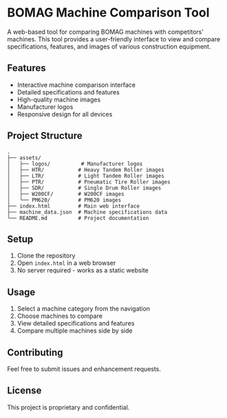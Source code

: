 # BOMAG Machine Comparison Tool

A web-based tool for comparing BOMAG machines with competitors' machines. This tool provides a user-friendly interface to view and compare specifications, features, and images of various construction equipment.

## Features

- Interactive machine comparison interface
- Detailed specifications and features
- High-quality machine images
- Manufacturer logos
- Responsive design for all devices

## Project Structure

```
.
├── assets/
│   ├── logos/          # Manufacturer logos
│   ├── HTR/           # Heavy Tandem Roller images
│   ├── LTR/           # Light Tandem Roller images
│   ├── PTR/           # Pneumatic Tire Roller images
│   ├── SDR/           # Single Drum Roller images
│   ├── W200CF/        # W200CF images
│   └── PM620/         # PM620 images
├── index.html         # Main web interface
├── machine_data.json  # Machine specifications data
└── README.md          # Project documentation
```

## Setup

1. Clone the repository
2. Open `index.html` in a web browser
3. No server required - works as a static website

## Usage

1. Select a machine category from the navigation
2. Choose machines to compare
3. View detailed specifications and features
4. Compare multiple machines side by side

## Contributing

Feel free to submit issues and enhancement requests.

## License

This project is proprietary and confidential. 
